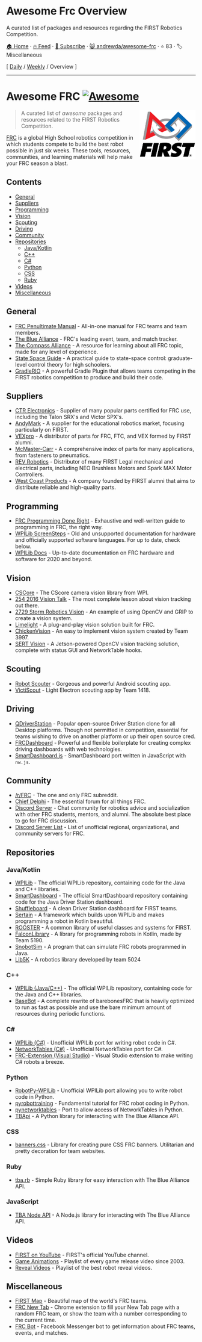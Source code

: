 # Awesome Frc Overview

A curated list of packages and resources regarding the FIRST Robotics Competition.

[🏠 Home](/README.md) · [🔥 Feed](https://test.trackawesomelist.com/andrewda/awesome-frc/rss.xml) · [📮 Subscribe](https://trackawesomelist.us17.list-manage.com/subscribe?u=d2f0117aa829c83a63ec63c2f&id=36a103854c) · [😺 andrewda/awesome-frc](https://github.com/andrewda/awesome-frc) · ⭐ 83 · 🏷️ Miscellaneous

[ [Daily](/content/andrewda/awesome-frc/README.md) / [Weekly](/content/andrewda/awesome-frc/week/README.md) / Overview ]

---

# Awesome FRC [![Awesome](https://awesome.re/badge.svg)](https://awesome.re)

[<img src="https://github.com/andrewda/awesome-frc/raw/master/media/first.svg" align="right" width="150">](https://www.firstinspires.org/robotics/frc)

> A curated list of *awesome* packages and resources related to the FIRST Robotics Competition.

[FRC](https://www.firstinspires.org/robotics/frc) is a global High School robotics competition in which students compete to build the best robot possible in just six weeks. These tools, resources, communities, and learning materials will help make your FRC season a blast.

## Contents

*   [General](#general)
*   [Suppliers](#suppliers)
*   [Programming](#programming)
*   [Vision](#vision)
*   [Scouting](#scouting)
*   [Driving](#driving)
*   [Community](#community)
*   [Repositories](#repositories)
    *   [Java/Kotlin](#javakotlin)
    *   [C++](#c)
    *   [C#](#c-1)
    *   [Python](#python)
    *   [CSS](#css)
    *   [Ruby](#ruby)
*   [Videos](#videos)
*   [Miscellaneous](#miscellaneous)

## General

*   [FRC Penultimate Manual](https://github.com/MC42/FRCPenultimateManual) - All-in-one manual for FRC teams and team members.
*   [The Blue Alliance](https://www.thebluealliance.com/) - FRC's leading event, team, and match tracker.
*   [The Compass Alliance](https://www.thecompassalliance.org/) - A resource for learning about all FRC topic, made for any level of experience.
*   [State Space Guide](https://github.com/calcmogul/state-space-guide) - A practical guide to state-space control: graduate-level control theory for high schoolers.
*   [GradleRIO](https://github.com/wpilibsuite/GradleRIO) - A powerful Gradle Plugin that allows teams competing in the FIRST robotics competition to produce and build their code.

## Suppliers

*   [CTR Electronics](http://www.ctr-electronics.com/) - Supplier of many popular parts certified for FRC use, including the Talon SRX's and Victor SPX's.
*   [AndyMark](https://www.andymark.com/) - A supplier for the educational robotics market, focusing particularly on FIRST.
*   [VEXpro](https://www.vexrobotics.com/vexpro) - A distributor of parts for FRC, FTC, and VEX formed by FIRST alumni.
*   [McMaster-Carr](https://www.mcmaster.com/) - A comprehensive index of parts for many applications, from fasteners to pneumatics.
*   [REV Robotics](http://www.revrobotics.com/) - Distributor of many FIRST Legal mechanical and electrical parts, including NEO Brushless Motors and Spark MAX Motor Controllers.
*   [West Coast Products](http://www.wcproducts.net) - A company founded by FIRST alumni that aims to distribute reliable and high-quality parts.

## Programming

*   [FRC Programming Done Right](http://frc-pdr.readthedocs.io/en/latest/) - Exhaustive and well-written guide to programming in FRC, the right way.
*   [WPILib ScreenSteps](https://wpilib.screenstepslive.com) - Old and unsupported documentation for hardware and officially supported software languages. For up to date, check below.
*   [WPILib Docs](https://docs.wpilib.org/en/latest/) - Up-to-date documentation on FRC hardware and software for 2020 and beyond.

## Vision

*   [CSCore](https://github.com/wpilibsuite/cscore) - The CScore camera vision library from WPI.
*   [254 2016 Vision Talk](https://www.youtube.com/watch?v=rLwOkAJqImo) - The most complete lesson about vision tracking out there.
*   [2729 Storm Robotics Vision](https://github.com/2729StormRobotics/StormCV2017) - An example of using OpenCV and GRIP to create a vision system.
*   [Limelight](https://limelightvision.io/) - A plug-and-play vision solution built for FRC.
*   [ChickenVision](https://github.com/team3997/ChickenVision) - An easy to implement vision system created by Team 3997.
*   [SERT Vision](https://github.com/SouthEugeneRoboticsTeam/vision) - A Jetson-powered OpenCV vision tracking solution, complete with status GUI and NetworkTable hooks.

## Scouting

*   [Robot Scouter](https://github.com/SUPERCILEX/Robot-Scouter) - Gorgeous and powerful Android scouting app.
*   [VictiScout](https://github.com/FRCScout/FRCScout) - Light Electron scouting app by Team 1418.

## Driving

*   [QDriverStation](https://github.com/FRC-Utilities/QDriverStation) - Popular open-source Driver Station clone for all Desktop platforms. Though not permitted in competition, essential for teams wishing to drive on another platform or up their open source cred.
*   [FRCDashboard](https://github.com/FRCDashboard/FRCDashboard) - Powerful and flexible boilerplate for creating complex driving dashboards with web technologies.
*   [SmartDashboard.js](https://github.com/erikuhlmann/SmartDashboard.js) - SmartDashboard port written in JavaScript with `nw.js`.

## Community

*   [/r/FRC](https://www.reddit.com/r/FRC/) - The one and only FRC subreddit.
*   [Chief Delphi](https://www.chiefdelphi.com/forums/portal.php) - The essential forum for all things FRC.
*   [Discord Server](http://discord.gg/frc) - Chat community for robotics advice and socialization with other FRC students, mentors, and alumni. The absolute best place to go for FRC discussion.
*   [Discord Server List](https://docs.google.com/spreadsheets/d/1rm6C_hHhPmiIBZxrQT-xGag2Kv9RTpEdENYSKNYB7iI/edit#gid=1112789586) - List of unofficial regional, organizational, and community servers for FRC.

## Repositories

### Java/Kotlin

*   [WPILib](https://github.com/wpilibsuite/allwpilib) - The official WPILib repository, containing code for the Java and C++ libraries.
*   [SmartDashboard](https://github.com/wpilibsuite/SmartDashboard) - The official SmartDashboard repository containing code for the Java Driver Station dashboard.
*   [Shuffleboard](https://github.com/wpilibsuite/Shuffleboard) - A clean Driver Station dashboard for FIRST teams.
*   [Sertain](https://github.com/SouthEugeneRoboticsTeam/sertain) - A framework which builds upon WPILib and makes programming a robot in Kotlin beautiful.
*   [ROOSTER](https://github.com/flamingchickens1540/ROOSTER) - A common library of useful classes and systems for FIRST.
*   [FalconLibrary](https://github.com/FRC5190/FalconLibrary) - A library for programming robots in Kotlin, made by Team 5190.
*   [SnobotSim](https://github.com/snobotsim/SnobotSim) - A program that can simulate FRC robots programmed in Java.
*   [Lib5K](https://github.com/frc5024/lib5k) - A robotics library developed by team 5024

### C++

*   [WPILib (Java/C++)](https://github.com/wpilibsuite/allwpilib) - The official WPILib repository, containing code for the Java and C++ libraries.
*   [BaseBot](https://github.com/frc5024/basebot) - A complete rewrite of barebonesFRC that is heavily optimized to run as fast as possible and use the bare minimum amount of resources during periodic functions.

### C\#

*   [WPILib (C#)](https://github.com/robotdotnet/WPILib) - Unofficial WPILib port for writing robot code in C#.
*   [NetworkTables (C#)](https://github.com/robotdotnet/NetworkTables) - Unofficial NetworkTables port for C#.
*   [FRC-Extension (Visual Studio)](https://github.com/robotdotnet/FRC-Extension) - Visual Studio extension to make writing C# robots a breeze.

### Python

*   [RobotPy-WPILib](https://github.com/robotpy/robotpy-wpilib) - Unofficial WPILib port allowing you to write robot code in Python.
*   [pyrobottraining](https://github.com/robotpy/pyrobottraining) - Fundamental tutorial for FRC robot coding in Python.
*   [pynetworktables](https://github.com/robotpy/pynetworktables) - Port to allow access of NetworkTables in Python.
*   [TBApi](https://github.com/PlasmaRobotics2403/TBApi) - A Python library for interacting with The Blue Alliance API.

### CSS

*   [banners.css](https://github.com/ErikBoesen/banners.css) - Library for creating pure CSS FRC banners. Utilitarian and pretty decoration for team websites.

### Ruby

*   [tba.rb](https://github.com/frc1418/tba.rb) - Simple Ruby library for easy interaction with The Blue Alliance API.

### JavaScript

*   [TBA Node API](https://github.com/Team2537/tba-api-node) - A Node.js library for interacting with The Blue Alliance API.

## Videos

*   [FIRST on YouTube](https://www.youtube.com/user/FIRSTWorldTube) - FIRST's official YouTube channel.
*   [Game Animations](https://www.youtube.com/watch?v=uYNu9cQac1o\&list=PLOPIDgAYFKaQmz6aznEMAbewtqqT7FCqY) - Playlist of every game release video since 2003.
*   [Reveal Videos](https://www.youtube.com/watch?v=2zu1EzyKRRE\&list=PLocx3vY5mUKNSVfiI1kEjZ9AXtMu1N7-B) - Playlist of the best robot reveal videos.

## Miscellaneous

*   [FIRST Map](https://firstmap.github.io) - Beautiful map of the world's FRC teams.
*   [FRC New Tab](https://chrome.google.com/webstore/detail/frc-new-tab/agmoglelphhinnadfmbfodhkdagibkop) - Chrome extension to fill your New Tab page with a random FRC team, or show the team with a number corresponding to the current time.
*   [FRC Bot](https://github.com/FRC-Bot/FRCBot-ChatBot) - Facebook Messenger bot to get information about FRC teams, events, and matches.

